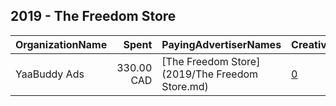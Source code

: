 ## 2019 - The Freedom Store 
|OrganizationName|Spent|PayingAdvertiserNames|CreativeUrls|Impressions|Genders|AgeBrackets|CountryCodes|BillingAddresses|CandidateBallotInformation|
|:---|---:|:---|:---|---:|:---|:---|:---|:---|:---|
|YaaBuddy Ads|330.00 CAD|[The Freedom Store](2019/The Freedom Store.md)|[0](https://www.snap.com/political-ads/asset/dec4e2947f60253ab4eba3ead93f398eb1e936304f8718d83587e6140ddb6e62?mediaType=mp4)|30,217||28+|united states|CA|Donald J Trump|

